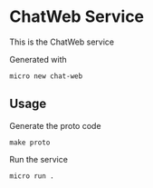 # ChatWeb Service

This is the ChatWeb service

Generated with

```
micro new chat-web
```

## Usage

Generate the proto code

```
make proto
```

Run the service

```
micro run .
```